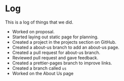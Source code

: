 # Log
This is a log of things that we did.

- Worked on proposal.
- Started laying out static page for planning.
- Created a project in the projects section on GitHub.
- Created a about-us branch to add an about-us page.
- Created a pull request for about-us branch.
- Reviewed pull request and gave feedback.
- Created a prettier-pages branch to improve links.
- Created a branch called `us`
- Worked on the About Us page
